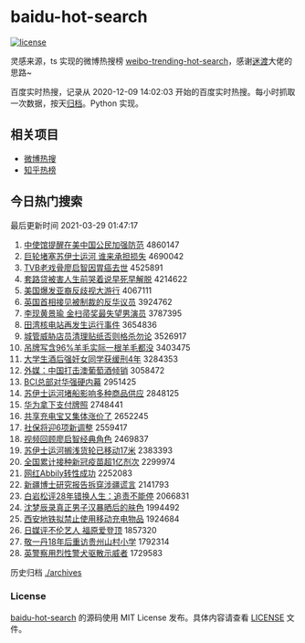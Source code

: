 # baidu-hot-search

[![license](https://img.shields.io/github/license/Arrackisarookie/baidu-hot-search)](https://github.com/Arrackisarookie/baidu-hot-search/blob/master/LICENSE)

灵感来源，ts 实现的微博热搜榜 [weibo-trending-hot-search](https://github.com/justjavac/weibo-trending-hot-search)，感谢[迷渡](https://github.com/justjavac)大佬的思路~

百度实时热搜，记录从 2020-12-09 14:02:03 开始的百度实时热搜。每小时抓取一次数据，按天[归档](./archives)。Python 实现。

## 相关项目
+ [微博热搜](https://github.com/Arrackisarookie/weibo-hot-search)
+ [知乎热榜](https://github.com/Arrackisarookie/zhihu-top-search)

## 今日热门搜索

<!-- Rank Begin -->

最后更新时间 2021-03-29 01:47:17

1. [中使馆提醒在美中国公民加强防范](http://www.baidu.com/baidu?cl=3&tn=SE_baiduhomet8_jmjb7mjw&rsv_dl=fyb_top&fr=top1000&wd=%D6%D0%CA%B9%B9%DD%CC%E1%D0%D1%D4%DA%C3%C0%D6%D0%B9%FA%B9%AB%C3%F1%BC%D3%C7%BF%B7%C0%B7%B6) 4860147
1. [巨轮堵塞苏伊士运河 谁来承担损失](http://www.baidu.com/baidu?cl=3&tn=SE_baiduhomet8_jmjb7mjw&rsv_dl=fyb_top&fr=top1000&wd=%BE%DE%C2%D6%B6%C2%C8%FB%CB%D5%D2%C1%CA%BF%D4%CB%BA%D3%20%CB%AD%C0%B4%B3%D0%B5%A3%CB%F0%CA%A7) 4690042
1. [TVB老戏骨廖启智因胃癌去世](http://www.baidu.com/baidu?cl=3&tn=SE_baiduhomet8_jmjb7mjw&rsv_dl=fyb_top&fr=top1000&wd=TVB%C0%CF%CF%B7%B9%C7%C1%CE%C6%F4%D6%C7%D2%F2%CE%B8%B0%A9%C8%A5%CA%C0) 4525891
1. [套路贷被害人生前哭着说早死早解脱](http://www.baidu.com/baidu?cl=3&tn=SE_baiduhomet8_jmjb7mjw&rsv_dl=fyb_top&fr=top1000&wd=%CC%D7%C2%B7%B4%FB%B1%BB%BA%A6%C8%CB%C9%FA%C7%B0%BF%DE%D7%C5%CB%B5%D4%E7%CB%C0%D4%E7%BD%E2%CD%D1) 4214622
1. [美国爆发亚裔反歧视大游行](http://www.baidu.com/baidu?cl=3&tn=SE_baiduhomet8_jmjb7mjw&rsv_dl=fyb_top&fr=top1000&wd=%C3%C0%B9%FA%B1%AC%B7%A2%D1%C7%D2%E1%B7%B4%C6%E7%CA%D3%B4%F3%D3%CE%D0%D0) 4067111
1. [英国首相接见被制裁的反华议员](http://www.baidu.com/baidu?cl=3&tn=SE_baiduhomet8_jmjb7mjw&rsv_dl=fyb_top&fr=top1000&wd=%D3%A2%B9%FA%CA%D7%CF%E0%BD%D3%BC%FB%B1%BB%D6%C6%B2%C3%B5%C4%B7%B4%BB%AA%D2%E9%D4%B1) 3924762
1. [李现黄景瑜 金扫帚奖最失望男演员](http://www.baidu.com/baidu?cl=3&tn=SE_baiduhomet8_jmjb7mjw&rsv_dl=fyb_top&fr=top1000&wd=%C0%EE%CF%D6%BB%C6%BE%B0%E8%A4%20%BD%F0%C9%A8%D6%E3%BD%B1%D7%EE%CA%A7%CD%FB%C4%D0%D1%DD%D4%B1) 3787395
1. [田湾核电站再发生运行事件](http://www.baidu.com/baidu?cl=3&tn=SE_baiduhomet8_jmjb7mjw&rsv_dl=fyb_top&fr=top1000&wd=%CC%EF%CD%E5%BA%CB%B5%E7%D5%BE%D4%D9%B7%A2%C9%FA%D4%CB%D0%D0%CA%C2%BC%FE) 3654836
1. [城管威胁店员清理贴纸否则格杀勿论](http://www.baidu.com/baidu?cl=3&tn=SE_baiduhomet8_jmjb7mjw&rsv_dl=fyb_top&fr=top1000&wd=%B3%C7%B9%DC%CD%FE%D0%B2%B5%EA%D4%B1%C7%E5%C0%ED%CC%F9%D6%BD%B7%F1%D4%F2%B8%F1%C9%B1%CE%F0%C2%DB) 3526917
1. [吊牌写含96%羊毛实际一根羊毛都没](http://www.baidu.com/baidu?cl=3&tn=SE_baiduhomet8_jmjb7mjw&rsv_dl=fyb_top&fr=top1000&wd=%B5%F5%C5%C6%D0%B4%BA%AC96%25%D1%F2%C3%AB%CA%B5%BC%CA%D2%BB%B8%F9%D1%F2%C3%AB%B6%BC%C3%BB) 3403475
1. [大学生酒后强奸女同学获缓刑4年](http://www.baidu.com/baidu?cl=3&tn=SE_baiduhomet8_jmjb7mjw&rsv_dl=fyb_top&fr=top1000&wd=%B4%F3%D1%A7%C9%FA%BE%C6%BA%F3%C7%BF%BC%E9%C5%AE%CD%AC%D1%A7%BB%F1%BB%BA%D0%CC4%C4%EA) 3284353
1. [外媒：中国打击澳葡萄酒倾销](http://www.baidu.com/baidu?cl=3&tn=SE_baiduhomet8_jmjb7mjw&rsv_dl=fyb_top&fr=top1000&wd=%CD%E2%C3%BD%A3%BA%D6%D0%B9%FA%B4%F2%BB%F7%B0%C4%C6%CF%CC%D1%BE%C6%C7%E3%CF%FA) 3058472
1. [BCI总部对华强硬内幕](http://www.baidu.com/baidu?cl=3&tn=SE_baiduhomet8_jmjb7mjw&rsv_dl=fyb_top&fr=top1000&wd=BCI%D7%DC%B2%BF%B6%D4%BB%AA%C7%BF%D3%B2%C4%DA%C4%BB) 2951425
1. [苏伊士运河堵船影响多种商品供应](http://www.baidu.com/baidu?cl=3&tn=SE_baiduhomet8_jmjb7mjw&rsv_dl=fyb_top&fr=top1000&wd=%CB%D5%D2%C1%CA%BF%D4%CB%BA%D3%B6%C2%B4%AC%D3%B0%CF%EC%B6%E0%D6%D6%C9%CC%C6%B7%B9%A9%D3%A6) 2848125
1. [华为拿下支付牌照](http://www.baidu.com/baidu?cl=3&tn=SE_baiduhomet8_jmjb7mjw&rsv_dl=fyb_top&fr=top1000&wd=%BB%AA%CE%AA%C4%C3%CF%C2%D6%A7%B8%B6%C5%C6%D5%D5) 2748441
1. [共享充电宝又集体涨价了](http://www.baidu.com/baidu?cl=3&tn=SE_baiduhomet8_jmjb7mjw&rsv_dl=fyb_top&fr=top1000&wd=%B9%B2%CF%ED%B3%E4%B5%E7%B1%A6%D3%D6%BC%AF%CC%E5%D5%C7%BC%DB%C1%CB) 2652245
1. [社保将迎6项新调整](http://www.baidu.com/baidu?cl=3&tn=SE_baiduhomet8_jmjb7mjw&rsv_dl=fyb_top&fr=top1000&wd=%C9%E7%B1%A3%BD%AB%D3%AD6%CF%EE%D0%C2%B5%F7%D5%FB) 2559417
1. [视频回顾廖启智经典角色](http://www.baidu.com/baidu?cl=3&tn=SE_baiduhomet8_jmjb7mjw&rsv_dl=fyb_top&fr=top1000&wd=%CA%D3%C6%B5%BB%D8%B9%CB%C1%CE%C6%F4%D6%C7%BE%AD%B5%E4%BD%C7%C9%AB) 2469837
1. [苏伊士运河搁浅货轮已移动17米](http://www.baidu.com/baidu?cl=3&tn=SE_baiduhomet8_jmjb7mjw&rsv_dl=fyb_top&fr=top1000&wd=%CB%D5%D2%C1%CA%BF%D4%CB%BA%D3%B8%E9%C7%B3%BB%F5%C2%D6%D2%D1%D2%C6%B6%AF17%C3%D7) 2383393
1. [全国累计接种新冠疫苗超1亿剂次](http://www.baidu.com/baidu?cl=3&tn=SE_baiduhomet8_jmjb7mjw&rsv_dl=fyb_top&fr=top1000&wd=%C8%AB%B9%FA%C0%DB%BC%C6%BD%D3%D6%D6%D0%C2%B9%DA%D2%DF%C3%E7%B3%AC1%D2%DA%BC%C1%B4%CE) 2299974
1. [网红Abbily转性成功](http://www.baidu.com/baidu?cl=3&tn=SE_baiduhomet8_jmjb7mjw&rsv_dl=fyb_top&fr=top1000&wd=%CD%F8%BA%ECAbbily%D7%AA%D0%D4%B3%C9%B9%A6) 2252083
1. [新疆博士研究报告拆穿涉疆谎言](http://www.baidu.com/baidu?cl=3&tn=SE_baiduhomet8_jmjb7mjw&rsv_dl=fyb_top&fr=top1000&wd=%D0%C2%BD%AE%B2%A9%CA%BF%D1%D0%BE%BF%B1%A8%B8%E6%B2%F0%B4%A9%C9%E6%BD%AE%BB%D1%D1%D4) 2141793
1. [白岩松评28年错换人生：追责不能停](http://www.baidu.com/baidu?cl=3&tn=SE_baiduhomet8_jmjb7mjw&rsv_dl=fyb_top&fr=top1000&wd=%B0%D7%D1%D2%CB%C9%C6%C028%C4%EA%B4%ED%BB%BB%C8%CB%C9%FA%A3%BA%D7%B7%D4%F0%B2%BB%C4%DC%CD%A3) 2066831
1. [沈梦辰录真正男子汉暴晒后的肤色](http://www.baidu.com/baidu?cl=3&tn=SE_baiduhomet8_jmjb7mjw&rsv_dl=fyb_top&fr=top1000&wd=%C9%F2%C3%CE%B3%BD%C2%BC%D5%E6%D5%FD%C4%D0%D7%D3%BA%BA%B1%A9%C9%B9%BA%F3%B5%C4%B7%F4%C9%AB) 1994492
1. [西安地铁拟禁止使用移动充电物品](http://www.baidu.com/baidu?cl=3&tn=SE_baiduhomet8_jmjb7mjw&rsv_dl=fyb_top&fr=top1000&wd=%CE%F7%B0%B2%B5%D8%CC%FA%C4%E2%BD%FB%D6%B9%CA%B9%D3%C3%D2%C6%B6%AF%B3%E4%B5%E7%CE%EF%C6%B7) 1924684
1. [日媒评不伦艺人 福原爱登顶](http://www.baidu.com/baidu?cl=3&tn=SE_baiduhomet8_jmjb7mjw&rsv_dl=fyb_top&fr=top1000&wd=%C8%D5%C3%BD%C6%C0%B2%BB%C2%D7%D2%D5%C8%CB%20%B8%A3%D4%AD%B0%AE%B5%C7%B6%A5) 1857320
1. [敬一丹18年后重访贵州山村小学](http://www.baidu.com/baidu?cl=3&tn=SE_baiduhomet8_jmjb7mjw&rsv_dl=fyb_top&fr=top1000&wd=%BE%B4%D2%BB%B5%A418%C4%EA%BA%F3%D6%D8%B7%C3%B9%F3%D6%DD%C9%BD%B4%E5%D0%A1%D1%A7) 1792314
1. [英警察用烈性警犬驱散示威者](http://www.baidu.com/baidu?cl=3&tn=SE_baiduhomet8_jmjb7mjw&rsv_dl=fyb_top&fr=top1000&wd=%D3%A2%BE%AF%B2%EC%D3%C3%C1%D2%D0%D4%BE%AF%C8%AE%C7%FD%C9%A2%CA%BE%CD%FE%D5%DF) 1729583
<!-- Rank End -->

历史归档 [./archives](./archives)

### License

[baidu-hot-search](https://github.com/Arrackisarookie/baidu-hot-search) 的源码使用 MIT License 发布。具体内容请查看 [LICENSE](./LICENSE) 文件。
